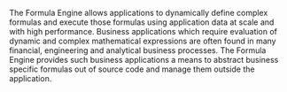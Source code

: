 The Formula Engine allows applications to dynamically define complex formulas and execute those formulas using application data at scale and with high performance.  Business applications which require evaluation of dynamic and complex mathematical expressions are often found in many financial, engineering and analytical business processes. The Formula Engine provides such business applications a means to abstract business specific formulas out of source code and manage them outside the application.
